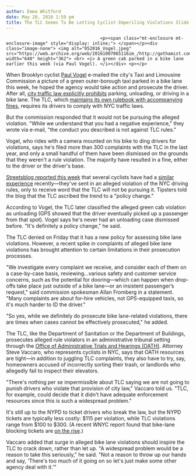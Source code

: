 ```yaml
---
author: Emma Whitford
date: May 20, 2016 1:59 pm
title: The TLC Seems To Be Letting Cyclist-Imperiling Violations Slide
---
```


	
										<p><span class="mt-enclosure mt-enclosure-image" style="display: inline;"> </span></p><div class="image-none"> <img alt="052016_Vogel.jpeg" src="https://web.archive.org/web/20161007065116im_/http://gothamist.com/attachments/nyc_ewhitford/052016_Vogel.jpeg" width="640" height="362"> <br> <i> A green cab parked in a bike lane earlier this week (via Paul Vogel). </i></div> <p></p>

<p>When Brooklyn cyclist <a href="https://web.archive.org/web/20161007065116/https://twitter.com/D00RZ0NE">Paul Vogel</a> e-mailed the city&apos;s Taxi and Limousine Commission a picture of a green outer-borough taxi parked in a bike lane this week, he hoped the agency would take action and prosecute the driver. After all, <a href="https://web.archive.org/web/20161007065116/http://www.nyc.gov/html/dot/downloads/pdf/trafrule.pdf">city traffic law explicitly prohibits</a> parking, unloading, or driving in a bike lane. The TLC, which <a href="https://web.archive.org/web/20161007065116/http://www.nyc.gov/html/tlc/downloads/pdf/rule_book_current_chapter_54.pdf">maintains its own rulebook with accompanying fines</a>, requires its drivers to comply with NYC traffic laws. </p>

<p>But the commission responded that it would not be pursuing the alleged violation. &quot;While we understand that you had a negative experience,&quot; they wrote via e-mail, &quot;the conduct you described is not against TLC rules.&quot; </p>

<p>Vogel, who rides with a camera mounted on his bike to ding drivers for violations, says he&apos;s filed more than 300 complaints with the TLC in the last year, and only a small handful of them have been dismissed on the grounds that they weren&apos;t a rule violation. The majority have resulted in a fine, either to the driver or the driver&apos;s base. </p>

<p><a href="https://web.archive.org/web/20161007065116/http://www.streetsblog.org/2016/05/19/tlc-cab-driver-blocking-the-bike-lane-well-allow-it/">Streetsblog reported this week</a> that several cyclists have had a <a href="https://web.archive.org/web/20161007065116/https://twitter.com/hashtag/cyclistswithcameras?f=tweets&amp;vertical=default&amp;src=hash">similar experience</a> recently&#x2014;they&apos;ve sent in an alleged violation of the NYC driving rules, only to receive word that the TLC will not be pursuing it. Tipsters told the blog that the TLC ascribed the trend to a &quot;policy change.&quot; </p>

<p>According to Vogel, the TLC later classified the alleged green cab violation as unloading (GPS showed that the driver eventually picked up a passenger from that spot). Vogel says he&apos;s never had an unloading case dismissed before. &quot;It&apos;s definitely a policy change,&quot; he said. </p>

<p>The TLC denied on Friday that it has a new policy for assessing bike lane violations. However, a recent spike in complaints of alleged bike lane violations has brought attention to certain limitations in their prosecution processes. </p>

<p>&quot;We investigate every complaint we receive, and consider each of them on a case-by-case basis, reviewing...various safety and customer service concerns, such as the potential for dooring&#x2014;which can happen when drop-offs take place just outside of a bike lane&#x2014;or an insistent passenger&#x2019;s request,&quot; said commission spokesman Allan Fromberg in a statement. &quot;Many complaints are about for-hire vehicles, not GPS-equipped taxis, so it&apos;s much harder to ID the driver.&quot; </p>

<p>&quot;So yes, while we definitely do prosecute bike lane-related violations, there are times when cases cannot be effectively prosecuted,&quot; he added. </p>

<p>The TLC, like the Department of Sanitation or the Department of Buildings, prosecutes alleged rule violators in an administrative tribunal setting through the <a href="https://web.archive.org/web/20161007065116/http://www.nyc.gov/html/oath/html/home/home.shtml">Office of Administrative Trials and Hearings (OATH)</a>. Attorney Steve Vaccaro, who represents cyclists in NYC, says that OATH resources are tight&#x2014;in addition to juggling TLC complaints, they also have to try, say, homeowners accused of incorrectly sorting their trash, or landlords who allegedly fail to inspect their elevators. </p>

<p>&quot;There&apos;s nothing per se impermissible about TLC saying we are not going to punish drivers who violate that provision of city law,&quot; Vaccaro told us. &quot;TLC, for example, could decide that it didn&apos;t have adequate enforcement resources since this is such a widespread problem.&quot; </p>

<p>It&apos;s still up to the NYPD to ticket drivers who break the law, but the NYPD tickets are typically less costly: $115 per violation, while TLC violations range from $100 to $300. (A recent WNYC report found that bike-lane blocking tickets are <a href="https://web.archive.org/web/20161007065116/http://www.wnyc.org/story/show-us-your-blocked-bike-lane/">on the rise</a>.)  </p>

<p>Vaccaro added that surge in alleged bike lane violations should inspire the TLC to crack down, rather than let up. &quot;A widespread problem would be a reason to take this seriously,&quot; he said. &quot;Not a reason to throw up our hands and say, &apos;There&apos;s too much of it going on so let&apos;s just make some other agency deal with it.&apos;&quot;  </p>					
										
									
				